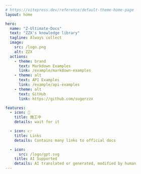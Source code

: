 ```yaml
---
# https://vitepress.dev/reference/default-theme-home-page
layout: home

hero:
  name: "Z-Ultimate-Docs"
  text: "ZZX's knowledge library"
  tagline: Always collect
  image:
    src: /logo.png
    alt: ZZX
  actions:
    - theme: brand
      text: Markdown Examples
      link: /example/markdown-examples
    - theme: alt
      text: API Examples
      link: /example/api-examples
    - theme: alt
      text: GitHub
      link: https://github.com/sugerzzx

features:
  - icon: 🚧
    title: 施工中
    details: wait for it

  - icon: 👉
    title: Links
    details: Contains many links to official docs

  - icon:
      src: /logo/gpt.svg
    title: AI Supported
    details: AI translated or generated, modified by human
---
```


<style>
:root {
--vp-home-hero-name-color: transparent;
--vp-home-hero-name-background: -webkit-linear-gradient(120deg, #845EC2 30%, #2C73D2);

--vp-home-hero-image-background-image: linear-gradient(-60deg, #2C73D2 10%, #845EC2);
--vp-home-hero-image-filter: blur(60px);
}
</style>
